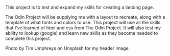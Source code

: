 This project is to test and expand my skills for creating a landing page.

The Odin Project will be supplying me with a layout to recreate, along with a template of what fonts and colors to use. This project will use all the skills that I've learned of html and css from The Odin Project. It will also test my ability to lookup (google) and learn new skills as they become needed to complete this project.

Photo by Tim Umphreys on Unsplash for my header image.